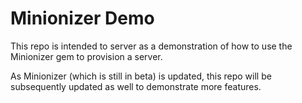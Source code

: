 # Minionizer Demo

This repo is intended to server as a demonstration of how to use the Minionizer gem
to provision a server.

As Minionizer (which is still in beta) is updated, this repo will be subsequently
updated as well to demonstrate more features.
